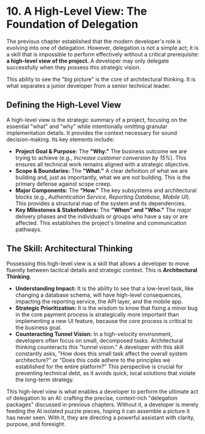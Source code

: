 # **10. A High-Level View: The Foundation of Delegation**

The previous chapter established that the modern developer's role is evolving into one of delegation. However, delegation is not a simple act; it is a skill that is impossible to perform effectively without a critical prerequisite: **a high-level view of the project.** A developer may only delegate successfully when they possess this strategic vision.

This ability to see the "big picture" is the core of architectural thinking. It is what separates a junior developer from a senior technical leader.

## **Defining the High-Level View**

A high-level view is the strategic summary of a project, focusing on the essential "what" and "why" while intentionally omitting granular implementation details. It provides the context necessary for sound decision-making. Its key elements include:

*   **Project Goal & Purpose:** The **"Why."** The business outcome we are trying to achieve (e.g., *Increase customer conversion by 15%*). This ensures all technical work remains aligned with a strategic objective.
*   **Scope & Boundaries:** The **"What."** A clear definition of what we are building and, just as importantly, what we are *not* building. This is the primary defense against scope creep.
*   **Major Components:** The **"How."** The key subsystems and architectural blocks (e.g., *Authentication Service, Reporting Database, Mobile UI*). This provides a structural map of the system and its dependencies.
*   **Key Milestones & Stakeholders:** The **"When" and "Who."** The major delivery phases and the individuals or groups who have a say or are affected. This establishes the project's timeline and communication pathways.

## **The Skill: Architectural Thinking**

Possessing this high-level view is a skill that allows a developer to move fluently between tactical details and strategic context. This is **Architectural Thinking**.

*   **Understanding Impact:** It is the ability to see that a low-level task, like changing a database schema, will have high-level consequences, impacting the reporting service, the API layer, and the mobile app.
*   **Strategic Prioritization:** It is the wisdom to know that fixing a minor bug in the core payment process is strategically more important than implementing a new UI feature, because the core process is critical to the business goal.
*   **Counteracting Tunnel Vision:** In a high-velocity environment, developers often focus on small, decomposed tasks. Architectural thinking counteracts this "tunnel vision." A developer with this skill constantly asks, "How does this small task affect the overall system architecture?" or "Does this code adhere to the principles we established for the entire platform?" This perspective is crucial for preventing technical debt, as it avoids quick, local solutions that violate the long-term strategy.

This high-level view is what enables a developer to perform the ultimate act of delegation to an AI: crafting the precise, context-rich "delegation packages" discussed in previous chapters. Without it, a developer is merely feeding the AI isolated puzzle pieces, hoping it can assemble a picture it has never seen. With it, they are directing a powerful assistant with clarity, purpose, and foresight.
